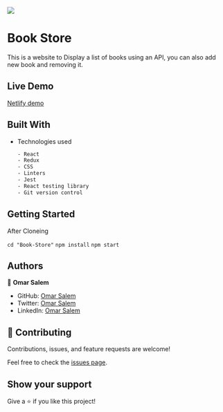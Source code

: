 ![](https://img.shields.io/badge/V1-blueviolet)

# Book Store
This is a website to Display a list of books using an API, you can also add new book and removing it.

## Live Demo 
[Netlify demo](https://book-store-v1.netlify.app/)

## Built With

- Technologies used 
  
  ``` bash
  - React 
  - Redux
  - CSS
  - Linters
  - Jest
  - React testing library
  - Git version control
  ```

## Getting Started

After Cloneing

`cd "Book-Store"`
`npm install`
`npm start`

## Authors

👤 **Omar Salem**

- GitHub: [Omar Salem](https://github.com/omarsalem7)
- Twitter: [Omar Salem](https://twitter.com/Omar80491499)
- LinkedIn: [Omar Salem](https://www.linkedin.com/in/omar-salem-a6945b177/)

## 🤝 Contributing

Contributions, issues, and feature requests are welcome!

Feel free to check the [issues page](../../issues/).

## Show your support

Give a ⭐️ if you like this project!
